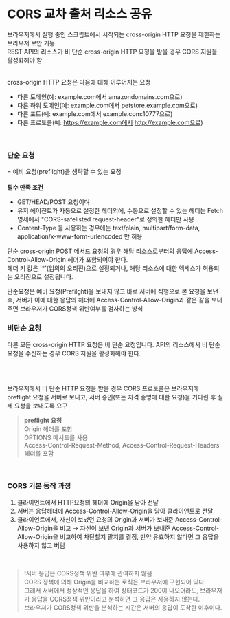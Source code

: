 # CORS 교차 출처 리소스 공유
브라우저에서 실행 중인 스크립트에서 시작되는 cross-origin HTTP 요청을 제한하는 브라우저 보안 기능 <br/>
REST API의 리소스가 비 단순 cross-origin HTTP 요청을 받을 경우 CORS 지원을 활성화해야 함 <br/>
<br/>

cross-origin HTTP 요청은 다음에 대해 이루어지는 요청
* 다른 도메인(예: example.com에서 amazondomains.com으로)
* 다른 하위 도메인(예: example.com에서 petstore.example.com으로)
* 다른 포트(예: example.com에서 example.com:10777으로)
* 다른 프로토콜(예: https://example.com에서 http://example.com으로)

<br/>

### 단순 요청
= 예비 요청(preflight)을 생략할 수 있는 요청 
<br/>
<br/>
<b>필수 만족 조건 </b>
* GET/HEAD/POST 요청이며 
* 유저 에이전트가 자동으로 설정한 헤더외에, 수동으로 설정할 수 있는 헤더는 Fetch 명세에서 "CORS-safelisted request-header"로 정의한 헤더만 사용 
* Content-Type 을 사용하는 경우에는 text/plain, multipart/form-data, application/x-www-form-urlencoded 만 허용 

단순 cross-origin POST 메서드 요청의 경우 해당 리소스로부터의 응답에 Access-Control-Allow-Origin 헤더가 포함되어야 한다.
<br/> 헤더 키 값은 '*'(임의의 오리진)으로 설정되거나, 해당 리소스에 대한 액세스가 허용되는 오리진으로 설정됩니다. <br/>

단순요청은 예비 요청(Prefilght)을 보내지 않고 바로 서버에 직행으로 본 요청을 보낸 후, 서버가 이에 대한 응답의 헤더에 Access-Control-Allow-Origin과 같은 같을 보내주면 브라우저가 CORS정책 위반여부를 검사하는 방식

### 비단순 요청
다른 모든 cross-origin HTTP 요청은 비 단순 요청입니다. API의 리소스에서 비 단순 요청을 수신하는 경우 CORS 지원을 활성화해야 한다. <br/>

<br/>
<br/>

브라우저에서 비 단순 HTTP 요청을 받을 경우 CORS 프로토콜은 브라우저에 preflight 요청을 서버로 보내고, 
서버 승인(또는 자격 증명에 대한 요청)을 기다린 후 실제 요청을 보내도록 요구 <br/>

> <b>preflight 요청</b> <br/>
> Origin 헤더를 포함 <br/>
> OPTIONS 메서드를 사용 <br/>
> Access-Control-Request-Method, Access-Control-Request-Headers 헤더를 포함 <br/>

<br/>

### CORS 기본 동작 과정
1. 클라이언트에서 HTTP요청의 헤더에 Origin을 담아 전달
2. 서버는 응답헤더에 Access-Control-Allow-Origin을 담아 클라이언트로 전달
3. 클라이언트에서, 자신이 보냈던 요청의 Origin과 서버가 보내준 Access-Control-Allow-Origin을 비교 → 자신이 보낸 Origin과 서버가 보내준 Access-Control-Allow-Origin을 비교하여 차단할지 말지를 결정, 만약 유효하지 않다면 그 응답을 사용하지 않고 버림

<br/>

> ❕서버 응답은 CORS정책 위반 여부에 관여하지 않음 <br/>
> CORS 정책에 의해 Origin을 비교하는 로직은 브라우저에 구현되어 있다. <br/>
> 그래서 서버에서 정상적인 응답을 하여 상태코드가 200이 나오더라도, 브라우저가 응답을 CORS정책 위반이라고 분석하면 그 응답은 사용하지 않는다.  <br/>
> 브라우저가 CORS정책 위반을 분석하는 시간은 서버의 응답이 도착한 이후이다. <br/>